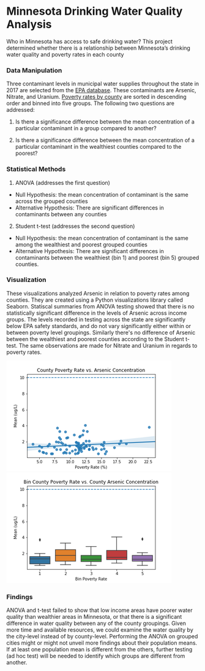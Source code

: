 # Minnesota Drinking Water Quality Analysis
Who in Minnesota has access to safe drinking water? This project determined whether there is a relationship between Minnesota’s drinking water quality and poverty rates in each county

### Data Manipulation
Three contaminant levels in municipal water supplies throughout the state in 2017 are selected from the [EPA database](https://data.web.health.state.mn.us/drinkingwater_query). These contaminants are Arsenic, Nitrate, and Uranium. [Poverty rates by county](https://www.welfareinfo.org/poverty-rate/minnesota/) are sorted in descending order and binned into five groups. The following two questions are addressed:

1. Is there a significance difference between the mean concentration of a particular contaminant in a group compared to another?

2. Is there a significance difference between the mean concentration of a particular contaminant in the wealthiest counties compared to the poorest?
### Statistical Methods
 
1. ANOVA (addresses the first question)

-	Null Hypothesis: the mean concentration of contaminant is the same across the grouped counties
- Alternative Hypothesis: There are significant differences in contaminants between any counties
2. Student t-test (addresses the second question)
-	Null Hypothesis: the mean concentration of contaminant is the same among the wealthiest and poorest grouped counties
-	Alternative Hypothesis: There are significant differences in contaminants between the wealthiest (bin 1) and poorest (bin 5) grouped counties.

### Visualization 
These visualizations analyzed Arsenic in relation to poverty rates among counties. They are created using a Python visualizations library called Seaborn. Statiscal summaries from ANOVA testing showed that there is no statistically significant difference in the levels of Arsenic across income groups. The levels recorded in testing across the state are significantly below EPA safety standards, and do not vary significantly either within or between poverty level groupings. Similarly there's no difference of Arsenic between the wealthiest and poorest counties according to the Student t-test. The same observations are made for Nitrate and Uranium in regards to poverty rates.


![Visualization](regression_line_arsenic2017.png)    ![Visualization](boxplot_line_arsenic2017.png)

### Findings
ANOVA and t-test failed to show that low income areas have poorer water quality than wealthier areas in Minnesota, or that there is a significant difference in water quality between any of the county groupings. Given more time and available resources, we could examine the water quality by the city-level instead of by county-level. Performing the ANOVA on grouped cities might or might not unveil more findings about their population means. If at least one population mean is different from the others, further testing (ad hoc test) will be needed to identify which groups are different from another.
